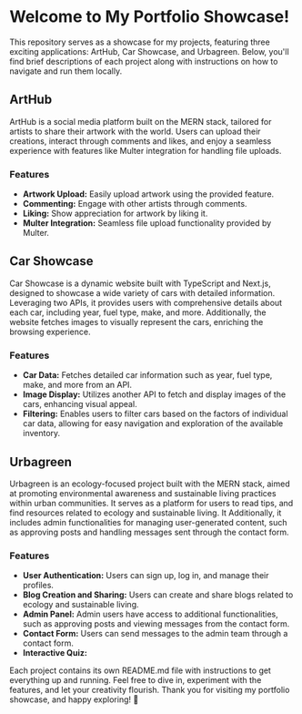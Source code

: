 # Welcome to My Portfolio Showcase!

This repository serves as a showcase for my projects, featuring three exciting applications: ArtHub, Car Showcase, and Urbagreen. Below, you'll find brief descriptions of each project along with instructions on how to navigate and run them locally.

## ArtHub

ArtHub is a social media platform built on the MERN stack, tailored for artists to share their artwork with the world. Users can upload their creations, interact through comments and likes, and enjoy a seamless experience with features like Multer integration for handling file uploads.

### Features

- **Artwork Upload:** Easily upload artwork using the provided feature.
- **Commenting:** Engage with other artists through comments.
- **Liking:** Show appreciation for artwork by liking it.
- **Multer Integration:** Seamless file upload functionality provided by Multer.

## Car Showcase

Car Showcase is a dynamic website built with TypeScript and Next.js, designed to showcase a wide variety of cars with detailed information. Leveraging two APIs, it provides users with comprehensive details about each car, including year, fuel type, make, and more. Additionally, the website fetches images to visually represent the cars, enriching the browsing experience.

### Features

- **Car Data:** Fetches detailed car information such as year, fuel type, make, and more from an API.
- **Image Display:** Utilizes another API to fetch and display images of the cars, enhancing visual appeal.
- **Filtering:** Enables users to filter cars based on the factors of individual car data, allowing for easy navigation and exploration of the available inventory.

## Urbagreen

Urbagreen is an ecology-focused project built with the MERN stack, aimed at promoting environmental awareness and sustainable living practices within urban communities. It serves as a platform for users to read tips, and find resources related to ecology and sustainable living. It  Additionally, it includes admin functionalities for managing user-generated content, such as approving posts and handling messages sent through the contact form.
### Features

- **User Authentication:** Users can sign up, log in, and manage their profiles.
- **Blog Creation and Sharing:** Users can create and share blogs related to ecology and sustainable living.
- **Admin Panel:** Admin users have access to additional functionalities, such as approving posts and viewing messages from the contact form.
- **Contact Form:** Users can send messages to the admin team through a contact form.
- **Interactive Quiz:** 


Each project contains its own README.md file with instructions to get everything up and running. Feel free to dive in, experiment with the features, and let your creativity flourish. Thank you for visiting my portfolio showcase, and happy exploring! 🚀

